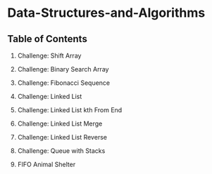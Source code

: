 # Data-Structures-and-Algorithms

## Table of Contents

1. Challenge: Shift Array

2. Challenge: Binary Search Array

3. Challenge: Fibonacci Sequence

4. Challenge: Linked List

5. Challenge: Linked List kth From End

6. Challenge: Linked List Merge

7. Challenge: Linked List Reverse

8. Challenge: Queue with Stacks

9. FIFO Animal Shelter
